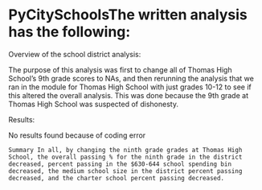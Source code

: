 # PyCitySchoolsThe written analysis has the following:
Overview of the school district analysis:

The purpose of this analysis was first to change all of Thomas High School’s 9th grade scores to NAs, and then rerunning the analysis that we ran in the module for Thomas High School with just grades 10-12 to see if this altered the overall analysis. This was done because the 9th grade at Thomas High School was suspected of dishonesty.

Results:

No results found because of coding error

    Summary In all, by changing the ninth grade grades at Thomas High School, the overall passing % for the ninth grade in the district decreased, percent passing in the $630-644 school spending bin decreased, the medium school size in the district percent passing decreased, and the charter school percent passing decreased.
